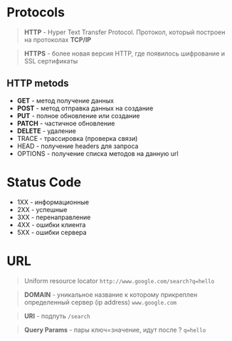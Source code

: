 # Protocols
> **HTTP** - Hyper Text Transfer Protocol. Протокол, который построен на протоколах **TCP/IP**

> **HTTPS** - более новая версия HTTP, где появилось шифрование и SSL сертификаты 

## HTTP metods
* **GET** - метод получение данных
* **POST** - метод отправка данных на создание 
* **PUT** - полное обновление или создание
* **PATCH** - частичное обновление 
* **DELETE** - удаление
* TRACE - трассировка (проверка связи)
* HEAD - получение headers для запроса 
* OPTIONS - получение списка методов на данную url

# Status Code 
* 1XX - информационные
* 2XX - успешные 
* 3XX - перенаправление
* 4XX - ошибки клиента 
* 5XX - ошибки сервера

# URL
> Uniform resource locator `http://www.google.com/search?q=hello`

> **DOMAIN** - уникальное название к которому прикреплен определенный сервер (ip address) `www.google.com`

> **URI** - подпуть `/search`

> **Query Params** - пары ключ=значение, идут после ? `q=hello` 
